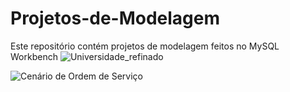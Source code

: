 # Projetos-de-Modelagem
Este repositório contém projetos de modelagem feitos no MySQL Workbench
![Universidade_refinado](https://user-images.githubusercontent.com/117105019/200197028-6cea9d04-0df9-4b8d-ae57-626a31b117f7.png)



![Cenário de Ordem de Serviço](https://user-images.githubusercontent.com/117105019/200635645-9743b151-1ec6-47ed-8004-209b0b9de124.png)
